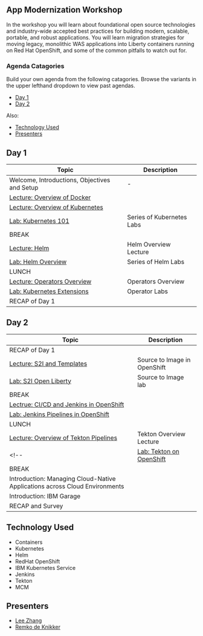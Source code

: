 
## App Modernization Workshop

In the workshop you will learn about foundational open source technologies and industry-wide accepted best practices for building modern, scalable, portable, and robust applications. You will learn migration strategies for moving legacy, monolithic WAS applications into Liberty containers running on Red Hat OpenShift, and some of the common pitfalls to watch out for.

### Agenda Catagories

Build your own agenda from the following catagories.
Browse the variants in the upper lefthand dropdown to view past agendas.

* [Day 1](#day-1)
* [Day 2](#day-2)

Also:
* [Technology Used](#technology-used)
* [Presenters](#presenters)


## Day 1
|  Topic | Description  |
| - | - |
| Welcome, Introductions, Objectives and Setup| - |
| [Lecture: Overview of Docker](https://ibm.box.com/s/0mvlb8hvd8lx23smfvoaijdt9ex63go2)|  |
| [Lecture: Overview of Kubernetes](https://ibm.box.com/s/jo4z76saeqyth33tplyaz0rqfbpf49rb) |  |
| [Lab: Kubernetes 101](generatedContent/digidevcon-iks/README.md) | Series of Kubernetes Labs |
| BREAK | |
| [Lecture: Helm](https://ibm.box.com/s/cluclg99642s5bgi6j2wixr37jg7nw96) | Helm Overview Lecture |
| [Lab: Helm Overview ](generatedContent/helm101/README.md) | Series of Helm Labs 
| LUNCH	| |	
| [Lecture: Operators Overview ](https://ibm.box.com/s/rajb8h19recje5e13tbknlxu3emy7iff) | Operators Overview  |
| [Lab: Kubernetes Extensions](generatedContent/kubernetes-extensions/README.md) | Operator Labs |
| RECAP of Day 1 | |


## Day 2
|  Topic | Description  |
| - | - |
| RECAP of Day 1 | |
| [Lecture: S2I and Templates](https://ibm.box.com/s/jo0s579x3plsef36f2gphnpjrx16vcww) | Source to Image in OpenShift |
| [Lab: S2I Open Liberty](generatedContent/s2i-open-liberty-workshop/README.md) | Source to Image lab |
| BREAK | |
| [Lectrue: CI/CD and Jenkins in OpenShift ](https://ibm.box.com/s/g0b10uexpic9ziw5ydkcs7z93gcsfwg3) |  |
| [Lab: Jenkins Pipelines in OpenShift](generatedContent/app-modernization-openshift-cicd-lab-iks/README.md) | 
| LUNCH	| |	
| [Lecture: Overview of Tekton Pipelines](https://ibm.box.com/s/epsgivs13ekjg9xvqmqm2bdrx2m6a1e6) | Tekton Overview Lecture|
<!-- | [Lab: Tekton on OpenShift](generatedContent/tekton-tutorial-openshift/README.md) | Tekton Pipelines in OpenShift Lab | -->|
| BREAK | |
| Introduction: Managing Cloud-Native Applications across Cloud Environments  | |
| Introduction: IBM Garage | |
| RECAP and Survey | |

## Technology Used

* Containers
* Kubernetes
* Helm
* RedHat OpenShift
* IBM Kubernetes Service
* Jenkins
* Tekton
* MCM

## Presenters

* [Lee Zhang](https://github.com/lee-zhg)
* [Remko de Knikker](https://github.com/remkohdev)

